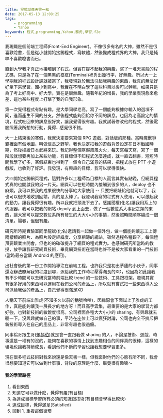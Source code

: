 ```yaml
---
title: 程式就像天書一樣
date: 2017-05-13 12:08:25
tags:
    - programming
    - Yahoo
keywords: 程式,programming,Yahoo,雅虎,學習,f2e
---
```


我現職是個前端工程師(Front-End Engineer)。不像很多有名的大神，雖然不是很喜歡唸書，但是從小就開始接觸程式，寫軟體，然後變成程式界的大神。我只是純粹不喜歡唸書而已。

直到大學我才真正地接觸到了程式，但實在提不起我的興趣，寫了一堆天書般的程式碼，只是為了在一個黑黑的框框(Terminal)裡秀出幾行字，好無趣。所以大一上學期我的程式設計課就被當了，我發現對於無法引起我興趣的東西，我真的無法好好坐下來學習。國小到高中，我實在不明白學了這些科目以後可以幹嘛，如果只是為了考上好高中、好大學，實在是很無趣。隨著年紀的增長，我的學業表現愈來愈差，這也某些程度上打擊了我的自我形象。

第一次覺得程式有點有趣，是大學同學老高，寫了一個能夠根據你輸入的選項不同，進而產生不同的分支，然後程式能夠回給你不同的訊息。也因為老高設定的情境，程式吐回來的訊息很好笑，讓我覺得很有趣。我就試著修改他的程式，然後電腦照著我所想的行動，覺得...感覺很不錯。

大一上結束後的寒假，我就決定要來寫個 RPG 遊戲，對話版的那種。當時魔獸爭霸裡面有個地圖，叫做信長之野望，我也決定把我的遊戲背景設定在日本戰國時期，然後操縱日本武將來玩。我記得整個寒假風風火火，每天寫每天寫，寫了一個階段就想要再加上某些功能，有目標但不知程式怎麼達成，就一直去翻書，短短時間我學了好多，寒假結束也得到了一個令自己滿意的結果，把程式放在 PTT 小遊戲版，也收到了好評。我發現，有興趣的目標，我可以學得很快。

大四開始接觸網頁程式，這對許多以工程師為目標的人而言其實有點晚，但網頁程式真的也開啟我的另一片天。網頁可以在短時間內接觸到很多的人，deploy 也不麻煩，我可以把我的成果很快的分享給大家使用 -- 只要把網址給他就可以了，我也可以很快地收到回饋，真的是太棒了。我發現我寫的程式有人使用，可以激起我的動力，讓我覺得很有趣。所以我就把頭洗下去了。感謝聞權(化名)讓我用系上的伺服器，我可以把我的網站 depoly 到上面去，做了一個數位系大事記之類的東西，讓大家可以提交數位系所有發生的大大小小的事情，然後照時間順序編成一個清單。陽春，但很有趣。

研究所時期實驗室同學龍斌(化名)邀請我一起做一個外包，做一個能夠讓志工上傳兩棲類的照片、為照片設定經緯度、分享相簿的網站，雖然過程各種艱辛，每個禮拜要跟業主開會，但也的的確確提升了網頁的程式實力。也感謝研究所當時的教授，放手讓我研究網頁技術，畢竟網頁技術在當時也許不是被大家看重的一門技術(當時最夯當屬 Android 的應用)。

出社會後的第一份工作開始專注在前端工程，也許我只是初出茅廬的小伙子，同事還沒辦法瞭解我的程度到哪，派給我的工作時程壓得滿長的XD，也因為如此讓我有不少時間可以去研究當時前端比較 trend 的一些技術、工具跟框架。發現其實有很多好用的東西可以運用在我們公司的產品上，所以就有嘗試把一些東西導入公司派給我做的產品上，自己覺得很滿足XD

人稱天下前端出雅虎(不知多久以前的稱號哈哈)，因緣際會下面試上了雅虎的工作，真是能夠讓我一展長才的地方呀！而且高手雲集，最重要的是大家的學習力都好強，也對新技術的敏銳度很高。公司裡面各種大大小小的 sharing，有興趣就去聽一下，沒興趣就做自己的事，平時在座位上可以瘋狂討論，公司也完全不排斥把新技術導入在自己的產品上，非常有趣也很過癮。

同事綸哥跟生哥([蝌蚪伯](https://kaddopur.github.io/blog/))就是會一直跟我做 sharing 的人，不論是技術、遊戲、時事還是一堆有的沒的，能夠在喜歡的事情上找到志趣相合的同伴真的很棒，這樣的環境也讓我持續成長，看到他們不斷的學習也讓我想要學習更多。

現在很多程式技術對我來說還是像天書一樣，但我面對他們的心態有所不同，我會很想要知道它可以做到什麼事，背後的原理是什麼，畢竟很有趣嘛～

#### 我的學習路徑
1. 看到東西
2. 知道它可以做什麼，覺得有趣(有目標)
3. 為達成目標學習所有必須的知識跟技術(有目標會學得比較快)
4. 達成目標，覺得滿足(Satisfied)
5. 回到 1. 重複這個循環
